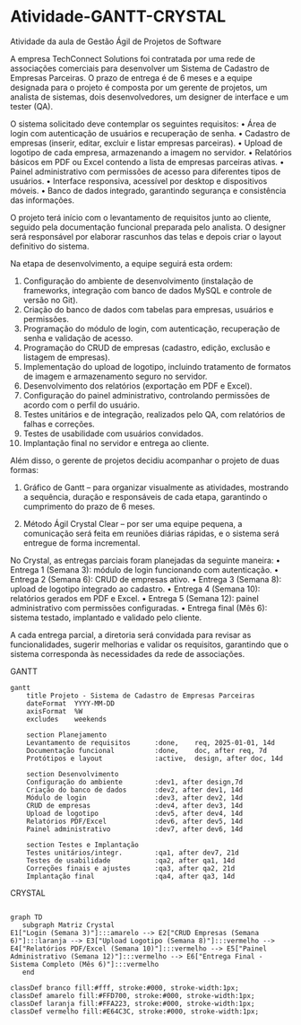 # Atividade-GANTT-CRYSTAL
Atividade da aula de Gestão Ágil de Projetos de Software

A empresa TechConnect Solutions foi contratada por uma rede de associações comerciais para desenvolver um Sistema de Cadastro de Empresas Parceiras. O prazo de entrega é de 6 meses e a equipe designada para o projeto é composta por um gerente de projetos, um analista de sistemas, dois desenvolvedores, um designer de interface e um tester (QA).

O sistema solicitado deve contemplar os seguintes requisitos:
•	Área de login com autenticação de usuários e recuperação de senha.
•	Cadastro de empresas (inserir, editar, excluir e listar empresas parceiras).
•	Upload de logotipo de cada empresa, armazenando a imagem no servidor.
•	Relatórios básicos em PDF ou Excel contendo a lista de empresas parceiras ativas.
•	Painel administrativo com permissões de acesso para diferentes tipos de usuários.
•	Interface responsiva, acessível por desktop e dispositivos móveis.
•	Banco de dados integrado, garantindo segurança e consistência das informações.

O projeto terá início com o levantamento de requisitos junto ao cliente, seguido pela documentação funcional preparada pelo analista. O designer será responsável por elaborar rascunhos das telas e depois criar o layout definitivo do sistema.

Na etapa de desenvolvimento, a equipe seguirá esta ordem:

1.	Configuração do ambiente de desenvolvimento (instalação de frameworks, integração com banco de dados MySQL e controle de versão no Git).
2.	Criação do banco de dados com tabelas para empresas, usuários e permissões.
3.	Programação do módulo de login, com autenticação, recuperação de senha e validação de acesso.
4.	Programação do CRUD de empresas (cadastro, edição, exclusão e listagem de empresas).
5.	Implementação do upload de logotipo, incluindo tratamento de formatos de imagem e armazenamento seguro no servidor.
6.	Desenvolvimento dos relatórios (exportação em PDF e Excel).
7.	Configuração do painel administrativo, controlando permissões de acordo com o perfil do usuário.
8.	Testes unitários e de integração, realizados pelo QA, com relatórios de falhas e correções.
9.	Testes de usabilidade com usuários convidados.
10.	Implantação final no servidor e entrega ao cliente.

Além disso, o gerente de projetos decidiu acompanhar o projeto de duas formas:
1.	Gráfico de Gantt – para organizar visualmente as atividades, mostrando a sequência, duração e responsáveis de cada etapa, garantindo o cumprimento do prazo de 6 meses.

2.	Método Ágil Crystal Clear – por ser uma equipe pequena, a comunicação será feita em reuniões diárias rápidas, e o sistema será entregue de forma incremental.

No Crystal, as entregas parciais foram planejadas da seguinte maneira:
•	Entrega 1 (Semana 3): módulo de login funcionando com autenticação.
•	Entrega 2 (Semana 6): CRUD de empresas ativo.
•	Entrega 3 (Semana 8): upload de logotipo integrado ao cadastro.
•	Entrega 4 (Semana 10): relatórios gerados em PDF e Excel.
•	Entrega 5 (Semana 12): painel administrativo com permissões configuradas.
•	Entrega final (Mês 6): sistema testado, implantado e validado pelo cliente.

A cada entrega parcial, a diretoria será convidada para revisar as funcionalidades, sugerir melhorias e validar os requisitos, garantindo que o sistema corresponda às necessidades da rede de associações.


GANTT

```mermaid
gantt
    title Projeto - Sistema de Cadastro de Empresas Parceiras
    dateFormat  YYYY-MM-DD
    axisFormat  %W
    excludes    weekends

    section Planejamento
    Levantamento de requisitos      :done,    req, 2025-01-01, 14d
    Documentação funcional          :done,    doc, after req, 7d
    Protótipos e layout             :active,  design, after doc, 14d

    section Desenvolvimento
    Configuração do ambiente        :dev1, after design,7d
    Criação do banco de dados       :dev2, after dev1, 14d
    Módulo de login                 :dev3, after dev2, 14d
    CRUD de empresas                :dev4, after dev3, 14d
    Upload de logotipo              :dev5, after dev4, 14d
    Relatórios PDF/Excel            :dev6, after dev5, 14d
    Painel administrativo           :dev7, after dev6, 14d

    section Testes e Implantação
    Testes unitários/integr.        :qa1, after dev7, 21d
    Testes de usabilidade           :qa2, after qa1, 14d
    Correções finais e ajustes      :qa3, after qa2, 21d
    Implantação final               :qa4, after qa3, 14d
```

  CRYSTAL

```mermaid

graph TD
   subgraph Matriz Crystal
E1["Login (Semana 3)"]:::amarelo --> E2["CRUD Empresas (Semana 6)"]:::laranja --> E3["Upload Logotipo (Semana 8)"]:::vermelho --> E4["Relatórios PDF/Excel (Semana 10)"]:::vermelho --> E5["Painel Administrativo (Semana 12)"]:::vermelho --> E6["Entrega Final - Sistema Completo (Mês 6)"]:::vermelho
   end

classDef branco fill:#fff, stroke:#000, stroke-width:1px;
classDef amarelo fill:#FFD700, stroke:#000, stroke-width:1px;
classDef laranja fill:#FFA223, stroke:#000, stroke-width:1px;
classDef vermelho fill:#E64C3C, stroke:#000, stroke-width:1px;
```
